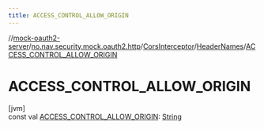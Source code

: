 ```yaml
---
title: ACCESS_CONTROL_ALLOW_ORIGIN
---
```

//[mock-oauth2-server](../../../../index.html)/[no.nav.security.mock.oauth2.http](../../index.html)/[CorsInterceptor](../index.html)/[HeaderNames](index.html)/[ACCESS_CONTROL_ALLOW_ORIGIN](-a-c-c-e-s-s_-c-o-n-t-r-o-l_-a-l-l-o-w_-o-r-i-g-i-n.html)



# ACCESS_CONTROL_ALLOW_ORIGIN



[jvm]\
const val [ACCESS_CONTROL_ALLOW_ORIGIN](-a-c-c-e-s-s_-c-o-n-t-r-o-l_-a-l-l-o-w_-o-r-i-g-i-n.html): [String](https://kotlinlang.org/api/latest/jvm/stdlib/kotlin/-string/index.html)




